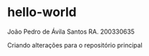 # hello-world

João Pedro de Ávila Santos
RA. 200330635

Criando alterações para o repositório principal

